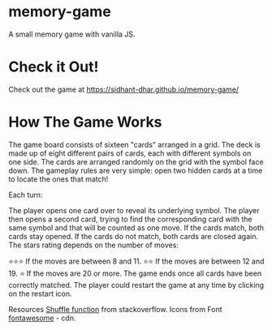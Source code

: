 # memory-game
A small memory game with vanilla JS.

# Check it Out!

Check out the game at https://sidhant-dhar.github.io/memory-game/

# How The Game Works
The game board consists of sixteen "cards" arranged in a grid. The deck is made up of eight different pairs of cards, each with different symbols on one side. The cards are arranged randomly on the grid with the symbol face down. The gameplay rules are very simple: open two hidden cards at a time to locate the ones that match!

Each turn:

The player opens one card over to reveal its underlying symbol.
The player then opens a second card, trying to find the corresponding card with the same symbol and that will be counted as one move.
If the cards match, both cards stay opened.
If the cards do not match, both cards are closed again.
The stars rating depends on the number of moves:

⭐⭐⭐ If the moves are between 8 and 11.
⭐⭐ If the moves are between 12 and 19.
⭐ If the moves are 20 or more.
The game ends once all cards have been correctly matched. The player could restart the game at any time by clicking on the restart icon.

Resources
[Shuffle function](http://stackoverflow.com/a/2450976) from stackoverflow.
Icons from Font [fontawesome](https://fontawesome.com/v4.7.0/icons/) - cdn.